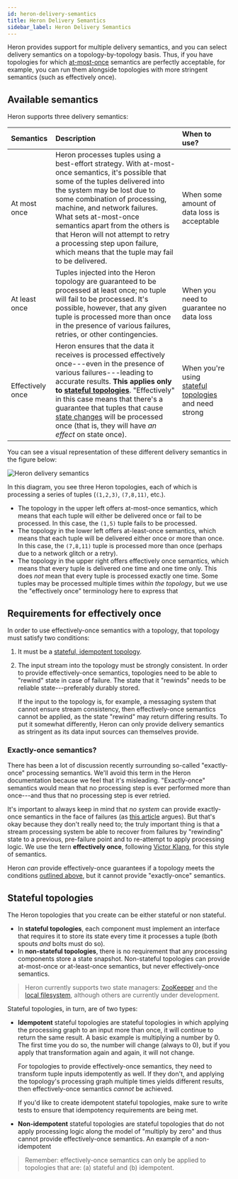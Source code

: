 ```yaml
---
id: heron-delivery-semantics
title: Heron Delivery Semantics
sidebar_label: Heron Delivery Semantics
---
```


Heron provides support for multiple delivery semantics, and you can select delivery semantics on a topology-by-topology basis. Thus, if you have topologies for which [at-most-once](#available-semantics) semantics are perfectly acceptable, for example, you can run them alongside topologies with more stringent semantics (such as effectively once).

## Available semantics

Heron supports three delivery semantics:

Semantics | Description | When to use?
:---------|:------------|:------------
At most once | Heron processes tuples using a best-effort strategy. With at-most-once semantics, it's possible that some of the tuples delivered into the system may be lost due to some combination of processing, machine, and network failures. What sets at-most-once semantics apart from the others is that Heron will not attempt to retry a processing step upon failure, which means that the tuple may fail to be delivered. | When some amount of data loss is acceptable
At least once | Tuples injected into the Heron topology are guaranteed to be processed at least once; no tuple will fail to be processed. It's possible, however, that any given tuple is processed more than once in the presence of various failures, retries, or other contingencies. | When you need to guarantee no data loss
Effectively once | Heron ensures that the data it receives is processed effectively once---even in the presence of various failures---leading to accurate results. **This applies only to [stateful topologies](#stateful-topologies)**. "Effectively" in this case means that there's a guarantee that tuples that cause [state changes](#stateful-topologies) will be processed once (that is, they will have *an effect* on state once). | When you're using [stateful topologies](#stateful-processing) and need strong 

You can see a visual representation of these different delivery semantics in the figure below:

![Heron delivery semantics](https://www.lucidchart.com/publicSegments/view/f35df5fd-bfc1-4270-aad6-40766abae024/image.png)

In this diagram, you see three Heron topologies, each of which is processing a series of tuples (`(1,2,3)`, `(7,8,11)`, etc.).

* The topology in the upper left offers at-most-once semantics, which means that each tuple will either be delivered once or fail to be processed. In this case, the `(1,5)` tuple fails to be processed.
* The topology in the lower left offers at-least-once semantics, which means that each tuple will be delivered either once or more than once. In this case, the `(7,8,11)` tuple is processed more than once (perhaps due to a network glitch or a retry).
* The topology in the upper right offers effectively once semantics, which means that every tuple is delivered one time and one time only. This does *not* mean that every tuple is processed exactly one time. Some tuples may be processed multiple times *within the topology*, but we use the "effectively once" terminology here to express that

## Requirements for effectively once

In order to use effectively-once semantics with a topology, that topology must satisfy two conditions:

1. It must be a [stateful, idempotent topology](#stateful-topologies).
2. The input stream into the topology must be strongly consistent. In order to provide effectively-once semantics, topologies need to be able to "rewind" state in case of failure. The state that it "rewinds" needs to be reliable state---preferably durably stored.

    If the input to the topology is, for example, a messaging system that cannot ensure stream consistency, then effectively-once semantics cannot be applied, as the state "rewind" may return differing results. To put it somewhat differently, Heron can only provide delivery semantics as stringent as its data input sources can themselves provide.

### Exactly-once semantics?

There has been a lot of discussion recently surrounding so-called "exactly-once" processing semantics. We'll avoid this term in the Heron documentation because we feel that it's misleading. "Exactly-once" semantics would mean that no processing step is ever performed more than once---and thus that no processing step is ever retried.

It's important to always keep in mind that *no system* can provide exactly-once semantics in the face of failures (as [this article](http://bravenewgeek.com/you-cannot-have-exactly-once-delivery) argues). But that's okay because they don't really need to; the truly important thing is that a stream processing system be able to recover from failures by "rewinding" state to a previous, pre-failure point and to re-attempt to apply processing logic. We use the tern **effectively once**, following [Victor Klang](https://twitter.com/viktorklang/status/789036133434978304), for this style of semantics.

Heron *can* provide effectively-once guarantees if a topology meets the conditions [outlined above](#requirements-for-effectively-once), but it cannot provide "exactly-once" semantics.

## Stateful topologies

The Heron topologies that you create can be either stateful or non stateful.

* In **stateful topologies**, each component must implement an interface that requires it to store its state every time it processes a tuple (both spouts *and* bolts must do so).
* In **non-stateful topologies**, there is no requirement that any processing components store a state snapshot. Non-stateful topologies can provide at-most-once or at-least-once semantics, but never effectively-once semantics.

> Heron currently supports two state managers: [ZooKeeper](state-managers-zookeeper) and the [local filesystem](state-managers-local-fs), although others are currently under development.

Stateful topologies, in turn, are of two types:

* **Idempotent** stateful topologies are stateful topologies in which applying the processing graph to an input more than once, it will continue to return the same result. A basic example is multiplying a number by 0. The first time you do so, the number will change (always to 0), but if you apply that transformation again and again, it will not change.

    For topologies to provide effectively-once semantics, they need to transform tuple inputs idempotently as well. If they don't, and applying the topology's processing graph multiple times yields different results, then effectively-once semantics *cannot* be achieved.

    If you'd like to create idempotent stateful topologies, make sure to write tests to ensure that idempotency requirements are being met.
* **Non-idempotent** stateful topologies are stateful topologies that do not apply processing logic along the model of "multiply by zero" and thus cannot provide effectively-once semantics. An example of a non-idempotent

> Remember: effectively-once semantics can only be applied to topologies that are: (a) stateful and (b) idempotent.